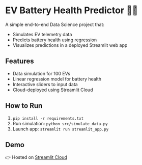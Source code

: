 # EV Battery Health Predictor 🚗🔋

A simple end-to-end Data Science project that:
- Simulates EV telemetry data
- Predicts battery health using regression
- Visualizes predictions in a deployed Streamlit web app

## Features
- Data simulation for 100 EVs
- Linear regression model for battery health
- Interactive sliders to input data
- Cloud-deployed using Streamlit Cloud

## How to Run
1. `pip install -r requirements.txt`
2. Run simulation: `python src/simulate_data.py`
3. Launch app: `streamlit run streamlit_app.py`

## Demo
👉 Hosted on [Streamlit Cloud](https://share.streamlit.io/)
